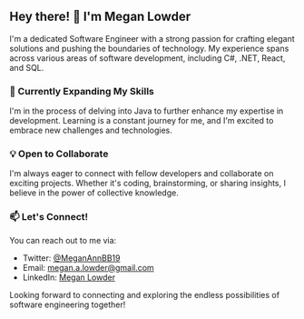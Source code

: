 ## Hey there! 👋 I'm Megan Lowder

I'm a dedicated Software Engineer with a strong passion for crafting elegant solutions and pushing the boundaries of technology. My experience spans across various areas of software development, including C#, .NET, React, and SQL.

### 🌱 Currently Expanding My Skills
I'm in the process of delving into Java to further enhance my expertise in development. Learning is a constant journey for me, and I'm excited to embrace new challenges and technologies.

### 💡 Open to Collaborate
I'm always eager to connect with fellow developers and collaborate on exciting projects. Whether it's coding, brainstorming, or sharing insights, I believe in the power of collective knowledge.

### 📫 Let's Connect!
You can reach out to me via:
- Twitter: [@MeganAnnBB19](https://twitter.com/MeganAnnBB19)
- Email: megan.a.lowder@gmail.com
- LinkedIn: [Megan Lowder](https://www.linkedin.com/in/megan-lowder/)

Looking forward to connecting and exploring the endless possibilities of software engineering together!

<!---
lovelyAphorist/lovelyAphorist is a ✨ special ✨ repository because its `README.md` (this file) appears on your GitHub profile.
You can click the Preview link to take a look at your changes.
--->
